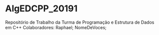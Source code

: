 # AlgEDCPP_20191
Repositório de Trabalho da Turma de Programação e Estrutura de Dados em C++
Colaboradores:
Raphael;
NomeDeVoces;

